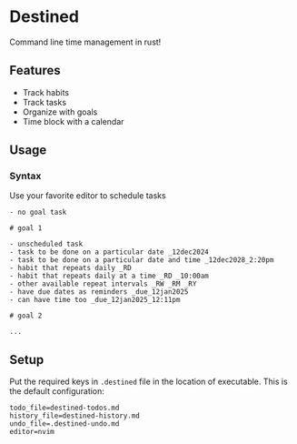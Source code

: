 # Destined

Command line time management in rust!

## Features

- Track habits
- Track tasks
- Organize with goals
- Time block with a calendar

## Usage

### Syntax

Use your favorite editor to schedule tasks

```
- no goal task

# goal 1

- unscheduled task
- task to be done on a particular date _12dec2024
- task to be done on a particular date and time _12dec2028_2:20pm
- habit that repeats daily _RD
- habit that repeats daily at a time _RD _10:00am
- other available repeat intervals _RW _RM _RY
- have due dates as reminders _due_12jan2025
- can have time too _due_12jan2025_12:11pm

# goal 2

...
```

## Setup

Put the required keys in `.destined` file in the location of executable. This is the default configuration:

```
todo_file=destined-todos.md
history_file=destined-history.md
undo_file=.destined-undo.md
editor=nvim
```
